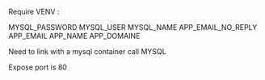 Require VENV :

MYSQL_PASSWORD
MYSQL_USER
MYSQL_NAME
APP_EMAIL_NO_REPLY
APP_EMAIL
APP_NAME
APP_DOMAINE

Need to link with a mysql container call MYSQL

Expose port is 80